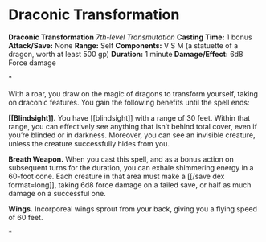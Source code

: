 # Draconic Transformation

**Draconic Transformation**
_7th-level Transmutation_
**Casting Time:** 1 bonus
**Attack/Save:** None
**Range:** Self
**Components:** V S M (a statuette of a dragon, worth at least 500 gp)
**Duration:** 1 minute
**Damage/Effect:** 6d8 Force damage

*<p>With a roar, you draw on the magic of dragons to transform yourself, taking on draconic features. You gain the following benefits until the spell ends:

**[[Blindsight]].** You have [[blindsight]] with a range of 30 feet. Within that range, you can effectively see anything that isn’t behind total cover, even if you’re blinded or in darkness. Moreover, you can see an invisible creature, unless the creature successfully hides from you.

**Breath Weapon.** When you cast this spell, and as a bonus action on subsequent turns for the duration, you can exhale shimmering energy in a 60-foot cone. Each creature in that area must make a [[/save dex format=long]], taking 6d8 force damage on a failed save, or half as much damage on a successful one.

**Wings.** Incorporeal wings sprout from your back, giving you a flying speed of 60 feet.</p>*